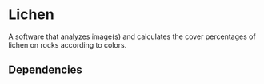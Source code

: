 # Lichen

A software that analyzes image(s) and calculates the cover percentages of lichen on rocks according to colors.

## Dependencies

